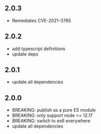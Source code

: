 ## 2.0.3
* Remediates CVE-2021-3765


## 2.0.2
* add typescript definitions
* update deps


## 2.0.1
* update all dependencies


## 2.0.0
* BREAKING: publish as a pure ES module
* BREAKING: only support node >= 12.17
* BREAKING: switch to es6 everywhere
* update all dependencies

